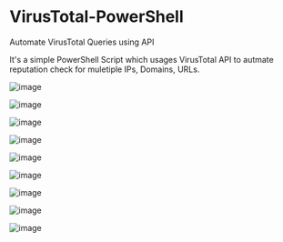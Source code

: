 # VirusTotal-PowerShell
Automate VirusTotal Queries using API

It's a simple PowerShell Script which usages VirusTotal API to autmate reputation check for muletiple IPs, Domains, URLs.


![image](https://user-images.githubusercontent.com/62739088/214581329-54433eb6-099f-4b73-8fb1-210b585ded41.png)

![image](https://user-images.githubusercontent.com/62739088/214581395-915c2e94-dd6c-4cce-b366-7d38ce7c36f1.png)

![image](https://user-images.githubusercontent.com/62739088/214581418-12c8c709-8e12-437d-932b-04901c07f4ed.png)

![image](https://user-images.githubusercontent.com/62739088/214581451-40ce7057-5903-411b-bbab-c1ddc9baa24f.png)

![image](https://user-images.githubusercontent.com/62739088/214581479-9d316be9-6382-47a2-8f1f-369414d40913.png)

![image](https://user-images.githubusercontent.com/62739088/214581502-c5f3a4aa-4bef-4d84-9373-6dcd4162e2a8.png)

![image](https://user-images.githubusercontent.com/62739088/214581531-d8ecce44-2d54-4a42-bc88-fffada3af872.png)

![image](https://user-images.githubusercontent.com/62739088/214582137-e9fdeb68-8b09-485a-9b8f-d708f4c5b151.png)

![image](https://user-images.githubusercontent.com/62739088/214581593-1567e740-0495-48d7-8d83-1dd365dddab4.png)


